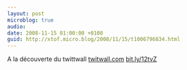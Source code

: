 ```yaml
---
layout: post
microblog: true
audio: 
date: 2008-11-15 01:00:00 +0100
guid: http://xtof.micro.blog/2008/11/15/t1006796834.html
---
```

A la découverte du twittwall [twitwall.com](http://twitwall.com/) [bit.ly/12tvZ](http://bit.ly/12tvZ)
